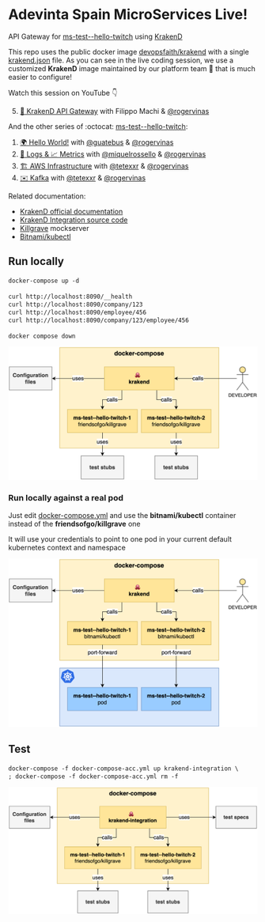 # Adevinta Spain MicroServices Live!

API Gateway for [ms-test--hello-twitch](https://github.com/AdevintaSpain/ms-test--hello-twitch) using [KrakenD](https://www.krakend.io/)

This repo uses the public docker image [devopsfaith/krakend](https://hub.docker.com/r/devopsfaith/krakend/) with a single [krakend.json](conf/krakend.json) file. As you can see in the live coding session, we use a customized **KrakenD** image maintained by our platform team 💙 that is much easier to configure!

Watch this session on YouTube 👇

5. [🐙 KrakenD API Gateway](https://www.youtube.com/watch?v=49LR6sasSBA&list=PLaZLZgOTnV42vfA4zGnNmw_ZCeoHaA8-G) with Filippo Machi & [@rogervinas](https://github.com/rogervinas)

And the other series of :octocat: [ms-test--hello-twitch](https://github.com/AdevintaSpain/ms-test--hello-twitch):

1. [🌍 Hello World!](https://www.youtube.com/watch?v=fIJCqtmxg2M&list=PLaZLZgOTnV42vfA4zGnNmw_ZCeoHaA8-G) with [@guatebus](https://github.com/guatebus) & [@rogervinas](https://github.com/rogervinas)
2. [🔎 Logs & 📈 Metrics](https://www.youtube.com/watch?v=UW-DkoRI1FQ&list=PLaZLZgOTnV42vfA4zGnNmw_ZCeoHaA8-G) with [@miquelrossello](https://github.com/miquelrossello) & [@rogervinas](https://github.com/rogervinas)
3. [🏗️ AWS Infrastructure](https://www.youtube.com/watch?v=f7a-_baRon8&list=PLaZLZgOTnV42vfA4zGnNmw_ZCeoHaA8-G) with [@tetexxr](https://github.com/tetexxr) & [@rogervinas](https://github.com/rogervinas)
4. [✉️ Kafka](https://www.youtube.com/watch?v=pEii_WtJrrM&list=PLaZLZgOTnV42vfA4zGnNmw_ZCeoHaA8-G) with [@tetexxr](https://github.com/tetexxr) & [@rogervinas](https://github.com/rogervinas)

Related documentation:
* [KrakenD official documentation](https://www.krakend.io/docs/)
* [KrakenD Integration source code](https://github.com/devopsfaith/krakend-ce/blob/master/tests/integration.go#L48)
* [Killgrave](https://github.com/friendsofgo/killgrave) mockserver
* [Bitnami/kubectl](https://hub.docker.com/r/bitnami/kubectl/)

## Run locally

```shell
docker-compose up -d

curl http://localhost:8090/__health
curl http://localhost:8090/company/123
curl http://localhost:8090/employee/456
curl http://localhost:8090/company/123/employee/456

docker compose down
```

![run-locally-1](doc/run-locally-1.png)

### Run locally against a real pod

Just edit [docker-compose.yml](docker-compose.yml) and use the **bitnami/kubectl** container instead of the **friendsofgo/killgrave** one

It will use your credentials to point to one pod in your current default kubernetes context and namespace

![run-locally-2](doc/run-locally-2.png)

## Test

```shell
docker-compose -f docker-compose-acc.yml up krakend-integration \
; docker-compose -f docker-compose-acc.yml rm -f
```

![test](doc/test.png)